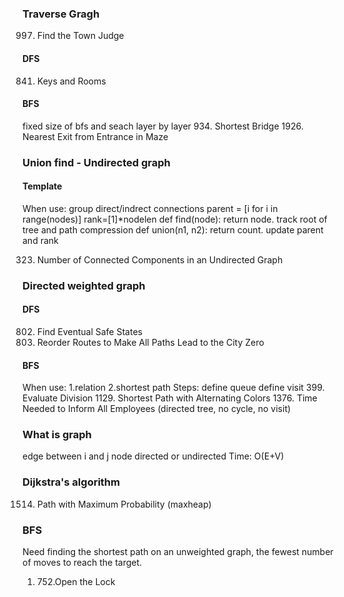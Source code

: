 ### Traverse Gragh
997. Find the Town Judge
#### DFS
841. Keys and Rooms
#### BFS
fixed size of bfs and seach layer by layer
934. Shortest Bridge
1926. Nearest Exit from Entrance in Maze


### Union find - Undirected graph
#### Template
When use: group direct/indrect connections
parent = [i for i in range(nodes)]
rank=[1]*nodelen
def find(node): return node. track root of tree and path compression
def union(n1, n2): return count. update parent and rank 

323. Number of Connected Components in an Undirected Graph


### Directed weighted graph
#### DFS
802. Find Eventual Safe States
1466. Reorder Routes to Make All Paths Lead to the City Zero
#### BFS
When use:
1.relation
2.shortest path 
Steps:
define queue
define visit
399. Evaluate Division
1129. Shortest Path with Alternating Colors
1376. Time Needed to Inform All Employees (directed tree, no cycle, no visit)


### What is graph
edge between i and j
node
directed or undirected
Time: O(E+V)


### Dijkstra's algorithm
1514. Path with Maximum Probability (maxheap)



### BFS
Need finding the shortest path on an unweighted graph, the fewest number of moves to reach the target.
1. 752.Open the Lock


